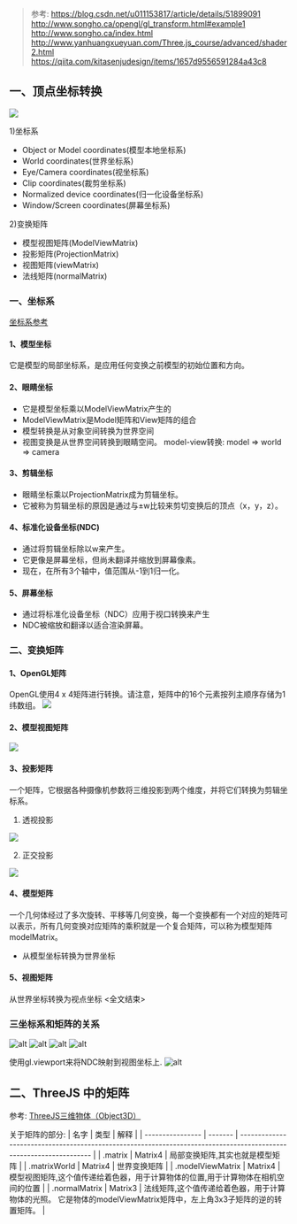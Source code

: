 > 参考:
> https://blog.csdn.net/u011153817/article/details/51899091
> http://www.songho.ca/opengl/gl_transform.html#example1
> http://www.songho.ca/index.html
> http://www.yanhuangxueyuan.com/Three.js_course/advanced/shader2.html
> https://qiita.com/kitasenjudesign/items/1657d9556591284a43c8


## 一、顶点坐标转换
<img src="./noteImg/1560816931941.jpg">

1)坐标系
- Object or Model coordinates(模型本地坐标系)
- World coordinates(世界坐标系)
- Eye/Camera coordinates(视坐标系)
- Clip coordinates(裁剪坐标系)
- Normalized device coordinates(归一化设备坐标系)
- Window/Screen coordinates(屏幕坐标系)

2)变换矩阵
- 模型视图矩阵(ModelViewMatrix)
- 投影矩阵(ProjectionMatrix)
- 视图矩阵(viewMatrix)
- 法线矩阵(normalMatrix)

### 一、坐标系
[坐标系参考](https://github.com/fem-d/webGL/blob/master/blog/WebGL%E5%9F%BA%E7%A1%80%E5%AD%A6%E4%B9%A0%E7%AF%87%EF%BC%88Lesson%204%EF%BC%89.md)

#### 1、模型坐标
它是模型的局部坐标系，是应用任何变换之前模型的初始位置和方向。

#### 2、眼睛坐标
- 它是模型坐标乘以ModelViewMatrix产生的
- ModelViewMatrix是Model矩阵和View矩阵的组合
- 模型转换是从对象空间转换为世界空间
- 视图变换是从世界空间转换到眼睛空间。
model-view转换: model => world => camera

#### 3、剪辑坐标
- 眼睛坐标乘以ProjectionMatrix成为剪辑坐标。
- 它被称为剪辑坐标的原因是通过与±w比较来剪切变换后的顶点（x，y，z）。

#### 4、标准化设备坐标(NDC)
- 通过将剪辑坐标除以w来产生。
- 它更像是屏幕坐标，但尚未翻译并缩放到屏幕像素。
- 现在，在所有3个轴中，值范围从-1到1归一化。

#### 5、屏幕坐标
- 通过将标准化设备坐标（NDC）应用于视口转换来产生
- NDC被缩放和翻译以适合渲染屏幕。

### 二、变换矩阵
#### 1、OpenGL矩阵
OpenGL使用4 x 4矩阵进行转换。请注意，矩阵中的16个元素按列主顺序存储为1纬数组。
<img src="./noteImg/gl_transform04.png">

#### 2、模型视图矩阵
<img src="./noteImg/gl_anglestoaxes01.png">

#### 3、投影矩阵
一个矩阵，它根据各种摄像机参数将三维投影到两个维度，并将它们转换为剪辑坐标系。

1) 透视投影
<img src="./noteImg/gl_transform09.png">

2) 正交投影
<img src="./noteImg/gl_transform11.png">

#### 4、模型矩阵
一个几何体经过了多次旋转、平移等几何变换，每一个变换都有一个对应的矩阵可以表示，所有几何变换对应矩阵的乘积就是一个复合矩阵，可以称为模型矩阵modelMatrix。
- 从模型坐标转换为世界坐标

#### 5、视图矩阵
从世界坐标转换为视点坐标
<全文结束>

### 三坐标系和矩阵的关系
![alt](./noteImg/001.png)
![alt](./noteImg/002.png)
![alt](./noteImg/003.png)
![alt](./noteImg/004.png)

使用gl.viewport来将NDC映射到视图坐标上.
![alt](./noteImg/005.png)



## 二、ThreeJS 中的矩阵
参考: [ThreeJS三维物体（Object3D）](https://threejs.org/docs/index.html#api/zh/core/Object3D)

关于矩阵的部分:
| 名字             | 类型    | 解释                                                                                                               |
| ---------------- | ------- | ------------------------------------------------------------------------------------------------------------------ |
| .matrix          | Matrix4 | 局部变换矩阵,其实也就是模型矩阵                                                                                    |
| .matrixWorld     | Matrix4 | 世界变换矩阵                                                                                                       |
| .modelViewMatrix | Matrix4 | 模型视图矩阵,这个值传递给着色器，用于计算物体的位置,用于计算物体在相机空间的位置                                   |
| .normalMatrix    | Matrix3 | 法线矩阵,这个值传递给着色器，用于计算物体的光照。 它是物体的modelViewMatrix矩阵中，左上角3x3子矩阵的逆的转置矩阵。 |



